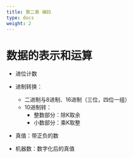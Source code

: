 ```yaml
---
title: 第二章 编码
type: docs
weight: 2
---
```


# 数据的表示和运算

- 进位计数
- 进制转换：
  - 二进制与8进制、16进制（三位，四位一组）
  - 10进制转：
    - 整数部分：除K取余
    - 小数部分：乘K取整

- 真值：带正负的数
- 机器数：数字化后的真值
